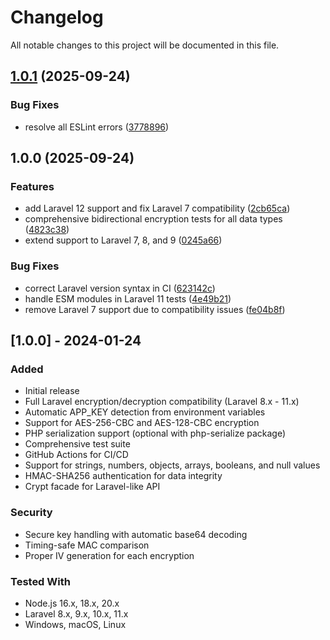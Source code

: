 # Changelog

All notable changes to this project will be documented in this file.

## [1.0.1](https://github.com/Rene-Roscher/laravel-node-encryption/compare/v1.0.0...v1.0.1) (2025-09-24)


### Bug Fixes

* resolve all ESLint errors ([3778896](https://github.com/Rene-Roscher/laravel-node-encryption/commit/3778896ff8cd71bb17afa207fd72b79f871376ae))

## 1.0.0 (2025-09-24)


### Features

* add Laravel 12 support and fix Laravel 7 compatibility ([2cb65ca](https://github.com/Rene-Roscher/laravel-node-encryption/commit/2cb65ca5f2ed7398c2ffa51d05e9334cbe2c1964))
* comprehensive bidirectional encryption tests for all data types ([4823c38](https://github.com/Rene-Roscher/laravel-node-encryption/commit/4823c38f4dddcaf8f217e9a5dff667066b2eeac5))
* extend support to Laravel 7, 8, and 9 ([0245a66](https://github.com/Rene-Roscher/laravel-node-encryption/commit/0245a6617f2d267e6e67f86cc27eedda56d86584))


### Bug Fixes

* correct Laravel version syntax in CI ([623142c](https://github.com/Rene-Roscher/laravel-node-encryption/commit/623142cf4609d25df9ea9ddc2cc5d389e959f406))
* handle ESM modules in Laravel 11 tests ([4e49b21](https://github.com/Rene-Roscher/laravel-node-encryption/commit/4e49b21b5524fbf1222acb64f3b4de3039bb810e))
* remove Laravel 7 support due to compatibility issues ([fe04b8f](https://github.com/Rene-Roscher/laravel-node-encryption/commit/fe04b8fa8c0149144a54f4797302d1fe15ffaba8))

## [1.0.0] - 2024-01-24

### Added
- Initial release
- Full Laravel encryption/decryption compatibility (Laravel 8.x - 11.x)
- Automatic APP_KEY detection from environment variables
- Support for AES-256-CBC and AES-128-CBC encryption
- PHP serialization support (optional with php-serialize package)
- Comprehensive test suite
- GitHub Actions for CI/CD
- Support for strings, numbers, objects, arrays, booleans, and null values
- HMAC-SHA256 authentication for data integrity
- Crypt facade for Laravel-like API

### Security
- Secure key handling with automatic base64 decoding
- Timing-safe MAC comparison
- Proper IV generation for each encryption

### Tested With
- Node.js 16.x, 18.x, 20.x
- Laravel 8.x, 9.x, 10.x, 11.x
- Windows, macOS, Linux
